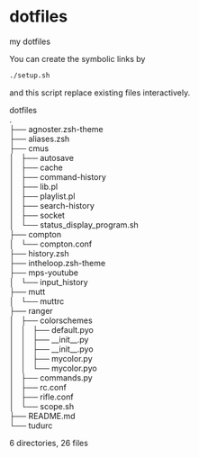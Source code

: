 # dotfiles
my dotfiles

You can create the symbolic links by

```bash
./setup.sh
```

and this script replace existing files interactively.


dotfiles  
.  
├── agnoster.zsh-theme  
├── aliases.zsh  
├── cmus  
│   ├── autosave  
│   ├── cache  
│   ├── command-history  
│   ├── lib.pl  
│   ├── playlist.pl  
│   ├── search-history  
│   ├── socket  
│   └── status\_display\_program.sh  
├── compton  
│   └── compton.conf  
├── history.zsh  
├── intheloop.zsh-theme  
├── mps-youtube  
│   └── input\_history  
├── mutt  
│   └── muttrc  
├── ranger  
│   ├── colorschemes  
│   │   ├── default.pyo  
│   │   ├── \_\_init\_\_.py  
│   │   ├── \_\_init\_\_.pyo  
│   │   ├── mycolor.py  
│   │   └── mycolor.pyo  
│   ├── commands.py  
│   ├── rc.conf  
│   ├── rifle.conf  
│   └── scope.sh  
├── README.md  
└── tudurc  

6 directories, 26 files
